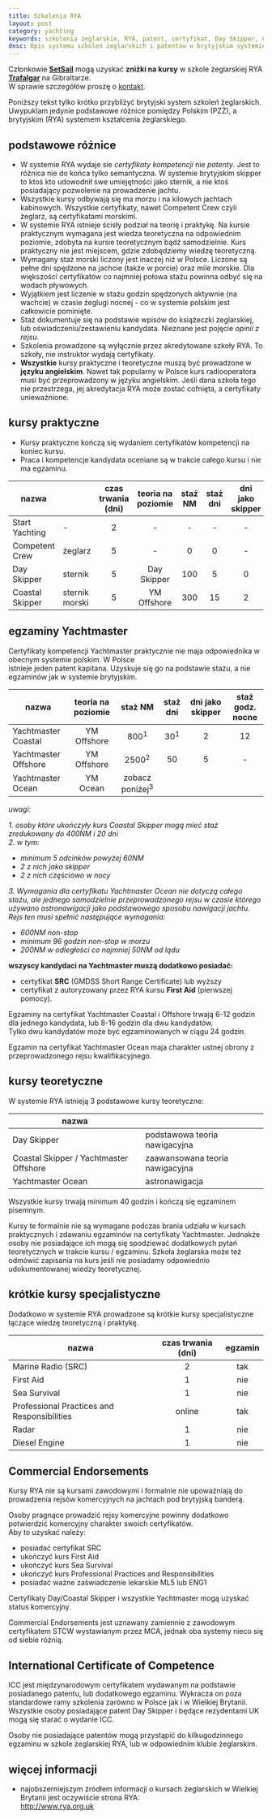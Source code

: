 ```yaml
---
title: Szkolenia RYA
layout: post
category: yachting
keywords: szkolenia żeglarskie, RYA, patent, certyfikat, Day Skipper, Coastal Skipper, Yachtmaster Coastal, Yachtmaster Offshore, Yachtmaster Ocean, skipper
desc: Opis systemu szkoleń żeglarskich i patentów w brytyjskim systemie RYA.
---
```


<div class="alert alert-info">
  Członkowie <b><a href="http://setsail.org.uk">SetSail</a></b> mogą uzyskać <b>zniżki na kursy</b> w szkole żeglarskiej RYA 
  <b><a href="http://trafalgarsailing.co.uk">Trafalgar</a></b> na Gibraltarze.</br>
  W sprawie szczegółów proszę o <a href="http://stryjski.net/arek/email.html">kontakt</a>.
</div>

Poniższy tekst tylko krótko przybliżyć brytyjski system szkoleń żeglarskich.   
Uwypuklam jedynie podstawowe różnice pomiędzy Polskim (PZŻ), a brytyjskim (RYA) systemem kształcenia żeglarskiego.


podstawowe różnice
-------------------
* W systemie RYA wydaje sie *certyfikaty kompetencji* nie *patenty*. Jest to różnica nie do końca tylko semantyczna. W 
systemie brytyjskim skipper to ktoś kto udowodnił swe umiejętności jako sternik, a nie ktoś posiadający pozwolenie 
na prowadzenie jachtu.
* Wszystkie kursy odbywają się ma morzu i na kilowych jachtach kabinowych. Wszystkie certyfikaty, nawet Competent Crew 
czyli żeglarz, są certyfikatami morskimi.
* W systemie RYA istnieje ścisły podział na teorię i praktykę. Na kursie praktycznym wymagana jest wiedza teoretyczna na 
odpowiednim poziomie, zdobyta na kursie teoretycznym bądź samodzielnie. Kurs praktyczny nie jest miejscem, gdzie 
zdobędziemy wiedzę teoretyczną.
* Wymagany staż morski liczony jest inaczej niż w Polsce. Liczone są pełne dni spędzone na jachcie (także w porcie) oraz
mile morskie. Dla większości certyfikatów co najmniej połowa stażu powinna odbyć się na wodach pływowych.
* Wyjątkiem jest liczenie w stażu godzin spędzonych aktywnie (na wachcie) w czasie żeglugi nocnej - co w systemie polskim
jest całkowicie pominięte.
* Staż dokumentuje się na podstawie wpisów do książeczki żeglarskiej, lub oświadczeniu/zestawieniu kandydata. Nieznane 
jest pojęcie *opinii z rejsu*.
* Szkolenia prowadzone są wyłącznie przez akredytowane szkoły RYA. To szkoły, nie instruktor wydają certyfikaty.
* **Wszystkie** kursy praktyczne i teoretyczne muszą być prowadzone w **języku angielskim**. Nawet tak popularny w Polsce 
kurs radiooperatora musi być przeprowadzony w języku angielskim. Jeśli dana szkoła tego nie przestrzega, jej akredytacja RYA
może zostać cofnięta, a certyfikaty unieważnione.


kursy praktyczne
-----------------

* Kursy praktyczne kończą się wydaniem certyfikatów kompetencji na koniec kursu.  
* Praca i kompetencje kandydata oceniane są w trakcie całego kursu i nie ma egzaminu. 

| nazwa | | czas trwania (dni) | teoria na poziomie | staż NM | staż dni | dni jako skipper | staż godz. nocne |
|-------|-|:------------------:|:---------------:|:-------:|:--------:|:----------------:|:----------------:|
| Start Yachting  | -              | 2 | -           | -   | -  | - | - |
| Competent Crew  | żeglarz        | 5 | -           | 0   | 0  | - | 0 |
| Day Skipper     | sternik        | 5 | Day Skipper | 100 | 5  | 0 | 4 |
| Coastal Skipper | sternik morski | 5 | YM Offshore | 300 | 15 | 2 | 8 | 
 

egzaminy Yachtmaster
--------------------

Certyfikaty kompetencji Yachtmaster praktycznie nie maja odpowiednika w obecnym systemie polskim. W Polsce   
istnieje jeden patent kapitana. Uzyskuje się go na podstawie stażu, a nie egzaminów jak w systemie brytyjskim.

| nazwa | teoria na poziomie | staż NM | staż dni | dni jako skipper |staż godz. nocne |
|-------|:------------------:|:-------:|:--------:|:----------------:|:---------------:|
| Yachtmaster Coastal  | YM Offshore | 800<sup>1</sup>  | 30<sup>1</sup> | 2 | 12 |
| Yachtmaster Offshore | YM Offshore | 2500<sup>2</sup> | 50 | 5 | -  |
| Yachtmaster Ocean    | YM Ocean    | zobacz poniżej<sup>3</sup> |


*uwagi:* 

*1. osoby które ukończyły kurs Coastal Skipper mogą mieć staż zredukowany do 400NM i 20 dni*   
*2. w tym:*  

  * *minimum 5 odcinków powyżej 60NM*   
  * *2 z nich jako skipper*  
  * *2 z nich częściowo w nocy*   
  
*3. Wymagania dla certyfikatu Yachtmaster Ocean nie dotyczą całego stażu, ale jednego samodzielnie przeprowadzonego rejsu
w czasie którego używano astronawigacji jako podstawowego sposobu nawigacji jachtu.*    
  *Rejs ten musi spełnić następujące wymagania:*  
  
  * *600NM non-stop*  
  * *minimum 96 godzin non-stop w morzu*  
  * *200NM w odległości co najmniej 50NM od lądu*  

**wszyscy kandydaci na Yachtmaster muszą dodatkowo posiadać:**  

* certyfikat **SRC** (GMDSS Short Range Certificate) lub wyższy
* certyfikat z autoryzowany przez RYA kursu **First Aid** (pierwszej pomocy).

Egzaminy na certyfikat Yachtmaster Coastal i Offshore trwają 6-12 godzin dla jednego kandydata, 
lub 8-16 godzin dla dwu kandydatów.  
Tylko dwu kandydatów może być egzaminowanych w ciągu 24 godzin.

Egzamin na certyfikat Yachtmaster Ocean maja charakter ustnej obrony z przeprowadzonego rejsu kwalifikacyjnego.


kursy teoretyczne
------------------

W systemie RYA istnieją 3 podstawowe kursy teoretyczne:

| nazwa |            | 
|-------|------------|
| Day Skipper                            | podstawowa teoria nawigacyjna |
| Coastal Skipper / Yachtmaster Offshore | zaawansowana teoria nawigacyjna |
| Yachtmaster Ocean                      | astronawigacja |

Wszystkie kursy trwają minimum 40 godzin i kończą się egzaminem pisemnym.

Kursy te formalnie nie są wymagane podczas brania udziału w kursach praktycznych i zdawaniu egzaminów na certyfikaty Yachtmaster.
Jednakże osoby nie posiadające ich mogą się spodziewać dodatkowych pytań teoretycznych w trakcie kursu / egzaminu. Szkoła 
żeglarska może też odmówić zapisania na kurs jeśli nie posiadamy odpowiednio udokumentowanej wiedzy teoretycznej. 


krótkie kursy specjalistyczne
------------------------------

Dodatkowo w systemie RYA prowadzone są krótkie kursy specjalistyczne łączące wiedzę teoretyczną i praktykę.

| nazwa | czas trwania (dni) | egzamin |
|-------|:------------------:|:-------:|
| Marine Radio (SRC)                          | 2 | tak |
| First Aid                                   | 1 | nie |
| Sea Survival                                | 1 | nie |
| Professional Practices and Responsibilities | online | tak |
| Radar                                       | 1 | nie |
| Diesel Engine                               | 1 | nie |


Commercial Endorsements 
------------------------

Kursy RYA nie są kursami zawodowymi i formalnie nie upoważniają do prowadzenia rejsów komercyjnych na jachtach 
pod brytyjską banderą.  

Osoby pragnące prowadzić rejsy komercyjne powinny dodatkowo potwierdzić komercyjny charakter swoich certyfikatów.   
Aby to uzyskać należy:

* posiadać certyfikat SRC
* ukończyć kurs First Aid
* ukończyć kurs Sea Survival
* ukończyć kurs Professional Practices and Responsibilities
* posiadać ważne zaświadczenie lekarskie ML5 lub ENG1

Certyfikaty Day/Coastal Skipper i wszystkie Yachtmaster mogą uzyskać status komercyjny. 

Commercial Endorsements jest uznawany zamiennie z zawodowym certyfikatem STCW wystawianym przez MCA, jednak oba systemy 
nieco się od siebie różnią.


International Certificate of Competence
---------------------------------------
ICC jest międzynarodowym certyfikatem wydawanym na podstawie posiadanego patentu, lub dodatkowego egzaminu. Wykracza on poza 
standardowe ramy szkolenia zarówno w Polsce jak i w Wielkiej Brytanii.  
Wszystkie osoby posiadające patent Day Skipper i będące rezydentami UK mogą się starać o wydanie ICC.  

Osoby nie posiadające patentów mogą przystąpić do kilkugodzinnego egzaminu w szkole żeglarskiej RYA,
lub w odpowiednim klubie żeglarskim.


więcej informacji 
-----------------

* najobszerniejszym źródłem informacji o kursach żeglarskich w Wielkiej Brytanii jest oczywiście strona RYA:   
  <http://www.rya.org.uk>

